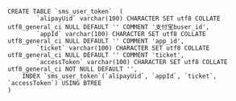     CREATE TABLE `sms_user_token`  (
            `alipayUid` varchar(100) CHARACTER SET utf8 COLLATE utf8_general_ci NULL DEFAULT '' COMMENT '支付宝buser_id',
            `appId` varchar(100) CHARACTER SET utf8 COLLATE utf8_general_ci NULL DEFAULT '' COMMENT 'app_id',
            `ticket` varchar(100) CHARACTER SET utf8 COLLATE utf8_general_ci NULL DEFAULT '' COMMENT 'ticket',
            `accessToken` varchar(100) CHARACTER SET utf8 COLLATE utf8_general_ci NOT NULL DEFAULT '',
        INDEX `sms_user_token`(`alipayUid`, `appId`, `ticket`, `accessToken`) USING BTREE
    )